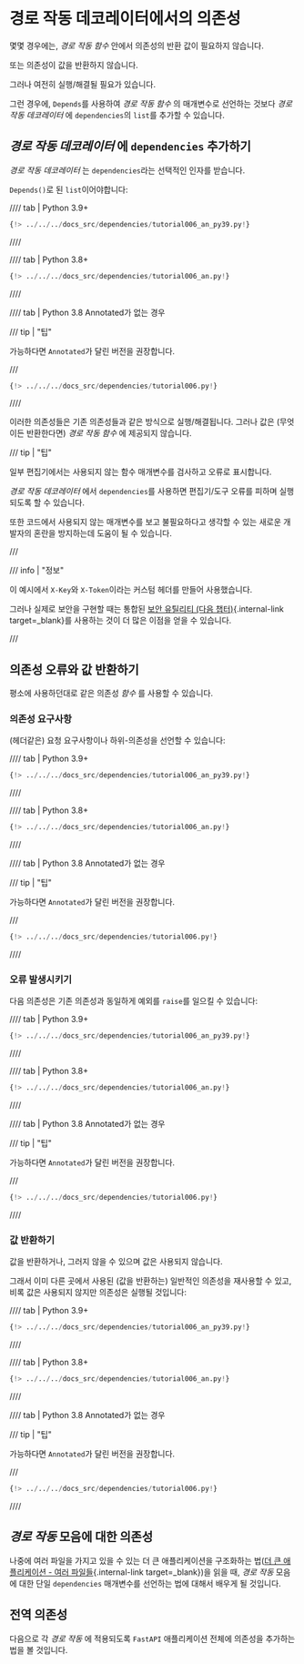 # 경로 작동 데코레이터에서의 의존성

몇몇 경우에는, *경로 작동 함수* 안에서 의존성의 반환 값이 필요하지 않습니다.

또는 의존성이 값을 반환하지 않습니다.

그러나 여전히 실행/해결될 필요가 있습니다.

그런 경우에, `Depends`를 사용하여 *경로 작동 함수* 의 매개변수로 선언하는 것보다 *경로 작동 데코레이터* 에 `dependencies`의 `list`를 추가할 수 있습니다.

## *경로 작동 데코레이터* 에 `dependencies` 추가하기

*경로 작동 데코레이터* 는 `dependencies`라는 선택적인 인자를 받습니다.

`Depends()`로 된 `list`이어야합니다:

//// tab | Python 3.9+

```Python hl_lines="19"
{!> ../../../docs_src/dependencies/tutorial006_an_py39.py!}
```

////

//// tab | Python 3.8+

```Python hl_lines="18"
{!> ../../../docs_src/dependencies/tutorial006_an.py!}
```

////

//// tab | Python 3.8 Annotated가 없는 경우

/// tip | "팁"

가능하다면 `Annotated`가 달린 버전을 권장합니다.

///

```Python hl_lines="17"
{!> ../../../docs_src/dependencies/tutorial006.py!}
```

////

이러한 의존성들은 기존 의존성들과 같은 방식으로 실행/해결됩니다. 그러나 값은 (무엇이든 반환한다면) *경로 작동 함수* 에 제공되지 않습니다.

/// tip | "팁"

일부 편집기에서는 사용되지 않는 함수 매개변수를 검사하고 오류로 표시합니다.

*경로 작동 데코레이터* 에서 `dependencies`를 사용하면 편집기/도구 오류를 피하며 실행되도록 할 수 있습니다.

또한 코드에서 사용되지 않는 매개변수를 보고 불필요하다고 생각할 수 있는 새로운 개발자의 혼란을 방지하는데 도움이 될 수 있습니다.

///

/// info | "정보"

이 예시에서 `X-Key`와 `X-Token`이라는 커스텀 헤더를 만들어 사용했습니다.

그러나 실제로 보안을 구현할 때는 통합된 [보안 유틸리티 (다음 챕터)](../security/index.md){.internal-link target=_blank}를 사용하는 것이 더 많은 이점을 얻을 수 있습니다.

///

## 의존성 오류와 값 반환하기

평소에 사용하던대로 같은 의존성 *함수* 를 사용할 수 있습니다.

### 의존성 요구사항

(헤더같은) 요청 요구사항이나 하위-의존성을 선언할 수 있습니다:

//// tab | Python 3.9+

```Python hl_lines="8  13"
{!> ../../../docs_src/dependencies/tutorial006_an_py39.py!}
```

////

//// tab | Python 3.8+

```Python hl_lines="7  12"
{!> ../../../docs_src/dependencies/tutorial006_an.py!}
```

////

//// tab | Python 3.8 Annotated가 없는 경우

/// tip | "팁"

가능하다면 `Annotated`가 달린 버전을 권장합니다.

///

```Python hl_lines="6  11"
{!> ../../../docs_src/dependencies/tutorial006.py!}
```

////

### 오류 발생시키기

다음 의존성은 기존 의존성과 동일하게 예외를 `raise`를 일으킬 수 있습니다:

//// tab | Python 3.9+

```Python hl_lines="10  15"
{!> ../../../docs_src/dependencies/tutorial006_an_py39.py!}
```

////

//// tab | Python 3.8+

```Python hl_lines="9  14"
{!> ../../../docs_src/dependencies/tutorial006_an.py!}
```

////

//// tab | Python 3.8 Annotated가 없는 경우

/// tip | "팁"

가능하다면 `Annotated`가 달린 버전을 권장합니다.

///

```Python hl_lines="8  13"
{!> ../../../docs_src/dependencies/tutorial006.py!}
```

////

### 값 반환하기

값을 반환하거나, 그러지 않을 수 있으며 값은 사용되지 않습니다.

그래서 이미 다른 곳에서 사용된 (값을 반환하는) 일반적인 의존성을 재사용할 수 있고, 비록 값은 사용되지 않지만 의존성은 실행될 것입니다:

//// tab | Python 3.9+

```Python hl_lines="11  16"
{!> ../../../docs_src/dependencies/tutorial006_an_py39.py!}
```

////

//// tab | Python 3.8+

```Python hl_lines="10  15"
{!> ../../../docs_src/dependencies/tutorial006_an.py!}
```

////

//// tab | Python 3.8 Annotated가 없는 경우

/// tip | "팁"

가능하다면 `Annotated`가 달린 버전을 권장합니다.

///

```Python hl_lines="9  14"
{!> ../../../docs_src/dependencies/tutorial006.py!}
```

////

## *경로 작동* 모음에 대한 의존성

나중에 여러 파일을 가지고 있을 수 있는 더 큰 애플리케이션을 구조화하는 법([더 큰 애플리케이션 - 여러 파일들](../../tutorial/bigger-applications.md){.internal-link target=_blank})을 읽을 때, *경로 작동* 모음에 대한 단일 `dependencies` 매개변수를 선언하는 법에 대해서 배우게 될 것입니다.

## 전역 의존성

다음으로 각 *경로 작동* 에 적용되도록 `FastAPI` 애플리케이션 전체에 의존성을 추가하는 법을 볼 것입니다.

